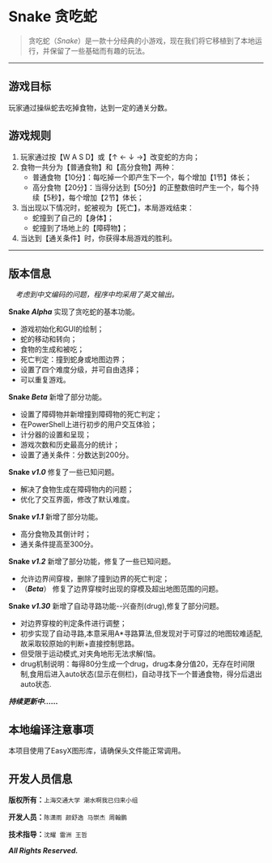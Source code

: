 # Snake 贪吃蛇

>贪吃蛇（*Snake*）是一款十分经典的小游戏，现在我们将它移植到了本地运行，并保留了一些基础而有趣的玩法。

---

## 游戏目标

玩家通过操纵蛇去吃掉食物，达到一定的通关分数。

## 游戏规则

1. 玩家通过按【W A S D】或【↑ ← ↓ →】改变蛇的方向；
2. 食物一共分为【普通食物】和【高分食物】两种：
   - 普通食物【10分】：每吃掉一个即产生下一个，每个增加【1节】体长；
   - 高分食物【20分】：当得分达到【50分】的正整数倍时产生一个，每个持续【5秒】，每个增加【2节】体长；
3. 当出现以下情况时，蛇被视为【死亡】，本局游戏结束：
   - 蛇撞到了自己的【身体】；
   - 蛇撞到了场地上的【障碍物】；
4. 当达到【通关条件】时，你获得本局游戏的胜利。

---

## 版本信息

&emsp;*考虑到中文编码的问题，程序中均采用了英文输出。*

**Snake *Alpha***
实现了贪吃蛇的基本功能。

- 游戏初始化和GUI的绘制；
- 蛇的移动和转向；
- 食物的生成和被吃；
- 死亡判定：撞到蛇身或地图边界；
- 设置了四个难度分级，并可自由选择；
- 可以重复游戏。

**Snake *Beta***
新增了部分功能。

- 设置了障碍物并新增撞到障碍物的死亡判定；
- 在PowerShell上进行初步的用户交互体验；
- 计分器的设置和呈现；
- 游戏次数和历史最高分的统计；
- 设置了通关条件：分数达到200分。

**Snake *v1.0***
修复了一些已知问题。

- 解决了食物生成在障碍物内的问题；
- 优化了交互界面，修改了默认难度。

**Snake *v1.1***
新增了部分功能。

- 高分食物及其倒计时；
- 通关条件提高至300分。

**Snake *v1.2***
新增了部分功能，修复了一些已知问题。

- 允许边界间穿梭，删除了撞到边界的死亡判定；
- （***Beta***） 修复了边界穿梭时出现的穿模及超出地图范围的问题。

**Snake *v1.30***
新增了自动寻路功能--兴奋剂(drug),修复了部分问题。

- 对边界穿梭的判定条件进行调整；
- 初步实现了自动寻路,本意采用A*寻路算法,但发现对于可穿过的地图较难适配,故采取较原始的判断+直接控制思路。
- 但受限于运动模式,对夹角地形无法求解(恼。
- drug机制说明：每得80分生成一个drug，drug本身分值20，无存在时间限制,食用后进入auto状态(显示在侧栏)，自动寻找下一个普通食物，得分后退出auto状态.

***持续更新中……***

## 本地编译注意事项

本项目使用了EasyX图形库，请确保头文件能正常调用。

## 开发人员信息

**版权所有：**`上海交通大学 潮水啊我已归来小组`

**开发人员：**`陈潇雨 颜舒逸 马崇杰 周翰鹏`

**技术指导：**`沈耀 雷洲 王哲`

***All Rights Reserved.***
